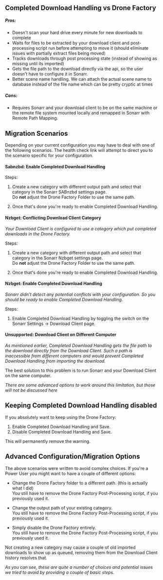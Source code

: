 ## Completed Download Handling vs Drone Factory

##### Pros:

- Doesn't scan your hard drive every minute for new downloads to complete
- Waits for files to be extracted by your download client and post-processing script run before attempting to move it (should eliminate issues with partially extract files being moved)
- Tracks downloads through post processing state (instead of showing as missing until its imported)
- Gets the file path to the download directly via the api, so the user doesn't have to configure it in Sonarr.
- Better scene name handling. We can attach the actual scene name to database instead of the file name which can be pretty cryptic at times

##### Cons:
- Requires Sonarr and your download client to be on the same machine or the remote file system mounted locally and remapped in Sonarr with Remote Path Mapping.

## Migration Scenarios

Depending on your current configuration you may have to deal with one of the following scenarios.
The health check link will attempt to direct you to the scenario specific for your configuration.

#### Sabnzbd: Enable Completed Download Handling

Steps:

1. Create a new category with different output path and select that category in the Sonarr SABnzbd settings page.  
   Do **not** adjust the Drone Factory Folder to use the same path.  

2. Once that's done you're ready to enable Completed Download Handling.

#### Nzbget: Conflicting Download Client Category

_Your Download Client is configured to use a category which put completed downloads in the Drone Factory._

Steps:

1. Create a new category with different output path and select that category in the Sonarr Nzbget settings page.  
   Do **not** adjust the Drone Factory Folder to use the same path.

2. Once that's done you're ready to enable Completed Download Handling. 

#### Nzbget: Enable Completed Download Handling

_Sonarr didn't detect any potential conflicts with your configuration. So you should be ready to enable Completed Download Handling._

Steps:

1. Enable Completed Download Handling by toggling the switch on the Sonarr Settings -> Download Client page.  

#### Unsupported: Download Client on Different Computer

_As mentioned earlier, Completed Download Handling gets the file path to the download directly from the Download Client. Such a path is inaccessible from different computers and would prevent Completed Download Handling from importing the download._

The best solution to this problem is to run Sonarr and your Download Client on the same computer.

_There are some advanced options to work around this limitation, but those will not be discussed here_

## Keeping Completed Download Handling disabled

If you absolutely want to keep using the Drone Factory:

1. Enable Completed Download Handling and Save.  
2. Disable Completed Download Handling and Save.  

This will permanently remove the warning.

## Advanced Configuration/Migration Options

The above scenarios were written to avoid complex choices. If you're a Power User you might want to have a couple of different options:

* Change the Drone Factory folder to a different path. (this is actually what I did)  
  You still have to remove the Drone Factory Post-Processing script, if you previously used it.

* Change the output path of your existing category.  
  You still have to remove the Drone Factory Post-Processing script, if you previously used it.

* Simply disable the Drone Factory entirely.  
  You still have to remove the Drone Factory Post-Processing script, if you previously used it.

Not creating a new category may cause a couple of old imported downloads to show up as queued, removing them from the Download Client history resolves that.

_As you can see, these are quite a number of choices and potential issues we tried to avoid by providing a couple of basic steps._





















 